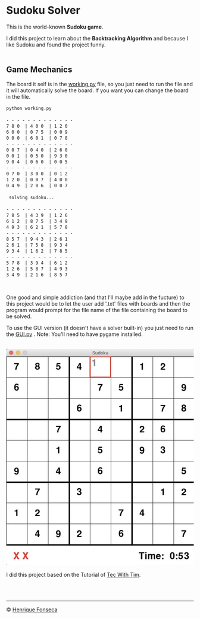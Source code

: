# Sudoku Solver

This is the world-known **Sudoku game**.  <br> 

I did this project to learn about the **Backtracking Algorithm** and because I like Sudoku and found the project funny.
<br>
<br>


## Game Mechanics

The board it self is in the [working.py](https://github.com/henrique-efonseca/Portfolio/blob/master/Sudoku/working.py) file, so you just need to run the file and it will automatically solve the board. If you want you can change the board in the file.

```
python working.py

- - - - - - - - - - - - - 
7 8 0  | 4 0 0  | 1 2 0
6 0 0  | 0 7 5  | 0 0 9
0 0 0  | 6 0 1  | 0 7 8
- - - - - - - - - - - - - 
0 0 7  | 0 4 0  | 2 6 0
0 0 1  | 0 5 0  | 9 3 0
9 0 4  | 0 6 0  | 0 0 5
- - - - - - - - - - - - - 
0 7 0  | 3 0 0  | 0 1 2
1 2 0  | 0 0 7  | 4 0 0
0 4 9  | 2 0 6  | 0 0 7

 solving sudoku... 

- - - - - - - - - - - - - 
7 8 5  | 4 3 9  | 1 2 6
6 1 2  | 8 7 5  | 3 4 9
4 9 3  | 6 2 1  | 5 7 8
- - - - - - - - - - - - - 
8 5 7  | 9 4 3  | 2 6 1
2 6 1  | 7 5 8  | 9 3 4
9 3 4  | 1 6 2  | 7 8 5
- - - - - - - - - - - - - 
5 7 8  | 3 9 4  | 6 1 2
1 2 6  | 5 8 7  | 4 9 3
3 4 9  | 2 1 6  | 8 5 7

```
<br>


One good and simple addiction (and that I'll maybe add in the fucture) to this project would be to let the user add '.txt' files with boards and then the program would prompt for the file name of the file containing the board to be solved.
<br>

To use the GUI version (it doesn't have a solver built-in) you just need to run the [GUI.py](https://github.com/henrique-efonseca/Portfolio/blob/master/Sudoku/GUI.py) .
Note: You'll need to have pygame installed.
<br>
<br>

![Game](https://github.com/henrique-efonseca/Portfolio/blob/master/Sudoku/sudoku_gui.jpeg)
<br>

I did this project based on the Tutorial of [Tec With Tim](https://techwithtim.net/tutorials/python-programming/sudoku-solver-backtracking/).


<br>
<br>


---

© [Henrique Fonseca](https://github.com/henrique-efonseca)
